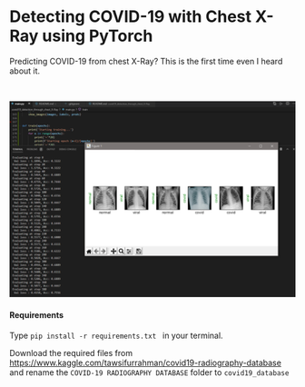 # Detecting COVID-19 with Chest X-Ray using PyTorch

Predicting COVID-19 from chest X-Ray? This is the first time even I heard about it.

<br/>

![](./demo.PNG)


#### Requirements

Type `pip install -r requirements.txt ` in your terminal.

Download the required files from https://www.kaggle.com/tawsifurrahman/covid19-radiography-database and rename the `COVID-19 RADIOGRAPHY DATABASE` folder to  `covid19_database`
